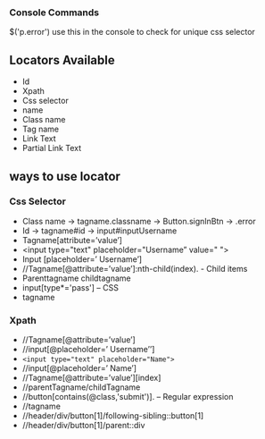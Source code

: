 ### Console Commands
$('p.error')            use this in the console to check for unique css selector

## Locators Available
- Id
- Xpath
- Css selector
- name
- Class name
- Tag name
- Link Text
- Partial Link Text

## ways to use locator
### Css Selector
- Class name -> tagname.classname ->  Button.signInBtn -> .error
- Id -> tagname#id      ->   input#inputUsername
- Tagname[attribute=’value’]
- <input type="text" placeholder="Username” value=" ">
- Input [placeholder=’ Username’]
- //Tagname[@attribute=’value’]:nth-child(index). -  Child items
- Parenttagname childtagname
- input[type*='pass'] – CSS
- tagname

### Xpath
- //Tagname[@attribute=’value’]
- //input[@placeholder=’ Username’’]
- ```<input type="text" placeholder="Name">```
- //input[@placeholder=’ Name’]
- //Tagname[@attribute=’value’][index]
- //parentTagname/childTagname
- //button[contains(@class,'submit')].  – Regular expression
- //tagname
- //header/div/button[1]/following-sibling::button[1]
- //header/div/button[1]/parent::div



